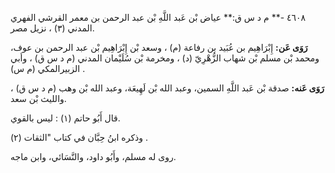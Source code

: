 ٤٦٠٨ -** م د س ق:** عياض بْن عَبد اللَّهِ بْن عبد الرحمن بن معمر القرشي الفهري المدني (٣) ، نزيل مصر.

**رَوَى عَن:** إِبْرَاهِيم بن عُبَيد بن رفاعة (م) ، وسعد بْن إِبْرَاهِيم بْن عبد الرحمن بن عوف، ومحمد بْن مسلم بْن شهاب الزُّهْرِيّ (د) ، ومخرمة بْن سُلَيْمان المدني (م د س ق) ، وأبي الزبيرالمكي (م س) .

**رَوَى عَنه:** صدقة بْن عَبد اللَّهِ السمين، وعبد الله بْن لَهِيعَة، وعبد الله بْن وهب (م د س ق) ، والليث بْن سعد.

قال أَبُو حاتم (١) : ليس بالقوي.

وذكره ابنُ حِبَّان في كتاب "الثقات (٢) .

روى له مسلم، وأَبُو داود، والنَّسَائي، وابن ماجه.